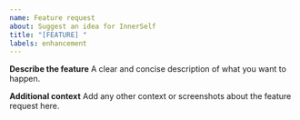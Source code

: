 ```yaml
---
name: Feature request
about: Suggest an idea for InnerSelf
title: "[FEATURE] "
labels: enhancement
---
```


**Describe the feature**
A clear and concise description of what you want to happen.

**Additional context**
Add any other context or screenshots about the feature request here.
